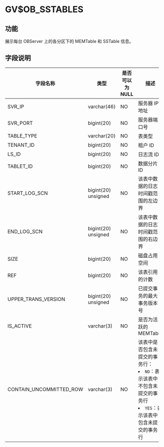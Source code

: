 GV$OB_SSTABLES
===================================

功能
-----------------------

展示每台 OBServer 上的各分区下的 MEMTable 和 SSTable 信息。

字段说明
-------------------------

|          字段名称           |         类型          | 是否可以为 NULL |                                                                                  描述                                                                                   |
|-------------------------|---------------------|------------|-----------------------------------------------------------------------------------------------------------------------------------------------------------------------|
| SVR_IP                  | varchar(46)         | NO         | 服务器 IP 地址                                                                                                                                                             |
| SVR_PORT                | bigint(20)          | NO         | 服务器端口号                                                                                                                                                                |
| TABLE_TYPE              | varchar(20)         | NO         | 表类型                                                                                                                                                                   |
| TENANT_ID               | bigint(20)          | NO         | 租户 ID                                                                                                                                                                 |
| LS_ID                   | bigint(20)          | NO         | 日志流 ID                                                                                                                                                                |
| TABLET_ID               | bigint(20)          | NO         | 数据分片 ID                                                                                                                                                               |
| START_LOG_SCN            | bigint(20) unsigned | NO         | 该表中数据的日志时间戳范围的左边界                                                                                                                                                     |
| END_LOG_SCN              | bigint(20) unsigned | NO         | 该表中数据的日志时间戳范围的右边界                                                                                                                                                     |
| SIZE                    | bigint(20)          | NO         | 磁盘占用空间                                                                                                                                                                 |
| REF                     | bigint(20)          | NO         | 该表引用的计数                                                                                                                                                               |
| UPPER_TRANS_VERSION     | bigint(20) unsigned         | NO         | 已提交事务的最大事务版本号           |
| IS_ACTIVE               | varchar(3)          | NO         | 是否为活跃的 MEMTable   |
| CONTAIN_UNCOMMITTED_ROW | varchar(3)          | NO         | 该表中是否包含未提交的事务行： <li> `NO`：表示该表中不包含未提交的事务行   <li> `YES`：表示该表中包含未提交的事务行    |
